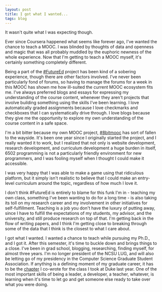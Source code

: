 ```yaml
---
layout: post
title: I got what I wanted...
tags: blog
---
```

It wasn't quite what I was expecting though.

Ever since Coursera happened what seems like forever ago, I've wanted the chance
to teach a MOOC. I was blinded by thoughts of data and openness and magic that
was all probably muddled by the euphoric newness of the whole experience. Now
that I'm getting to teach a MOOC myself, it's certainly something completely
different.

Being a part of the [#FutureEd][] project has been kind of a sobering experience,
though there are other factors involved. I've never been particularly fond of
forums, so having to manage the forums for a week in this MOOC has shown me how
ill-suited the current MOOC ecosystem fits me. I've always preferred blogs and
essays for expressing my understanding of the course content, whenever they
aren't projects that involve building something using the skills I've been
learning. I love automatically graded assignments because I love checkmarks and
checkboxes that I can systematically drive through. I love blogs because they
give me the opportunity to explore my own understanding of the course content in
a safe space.

I'm a bit bitter because my own MOOC project, [#8bitmooc][] has sort of fallen
to the wayside. It's been one year since I originally started the project, and
I really wanted it to work, but I realized that not only is website development,
research development, and curriculum development a huge burden in itself, 6502
programming is not a particularly friendly environment for new programmers, and
I was fooling myself when I thought I could make it accessible.

I was very happy that I was able to make a game using that ridiculous platform,
but it simply isn't realistic to believe that I could make an entry-level
curriculum around the topic, regardless of how much I love it.

I don't think #FutureEd is entirely to blame for this funk I'm in - teaching my
own class, something I've been wanting to do for a long time - is also taking
its toll on my research career and my involvement in other initiatives for
self-fulfillment. Teaching is a job you don't have the luxury of putting away,
since I have to fulfill the expectations of my students, my advisor, and the
university, and still produce research on top of that. I'm getting back in the
flow of writing papers, and I think I'm getting close to breaking through some
of the data that I think is the closest to what I care about.

I got what I wanted. I wanted a chance to teach while pursuing my Ph.D., and I
got it. After this semester, it's time to buckle down and brings things to a
close. I've been in grad school, blogging, researching, finding myself, for 
almost three years. I'm no longer president of the NCSU LUG, and will also be
letting go of my presidency in the Computer Science Graduate Student Association.
If anything is a defining moment of my graduate career, it has to be the
[chapter][] I co-wrote for the class I took at Duke last year. One of the most
important skills of being a leader, a developer, a teacher, whatever, is learning
when it's time to let go and get someone else ready to take over what you were
doing.

[#FutureEd]: http://class.coursera.org/highered-001/
[#8bitmooc]: http://8bitmooc.org
[chapter]: http://www.hastac.org/blogs/barrypeddycordiiiandelizabethapitts/2013/08/01/chapter-two-open-programming-open-learning-cath

